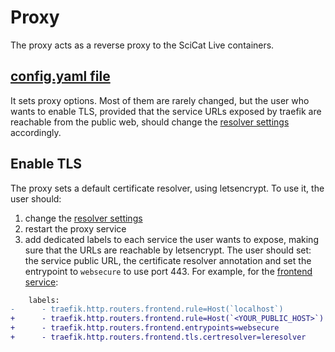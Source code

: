 # Proxy

The proxy acts as a reverse proxy to the SciCat Live containers. 

## [config.yaml file](./config/config.yaml)

It sets proxy options. Most of them are rarely changed, but the user who wants to enable TLS, provided that the service URLs exposed by traefik are reachable from the public web, should change the [resolver settings](./config/config.yaml#L17-L18) accordingly.

## Enable TLS

The proxy sets a default certificate resolver, using letsencrypt. To use it, the user should: 
1. change the [resolver settings](./config/config.yaml#L17-L18)
2. restart the proxy service
3. add dedicated labels to each service the user wants to expose, making sure that the URLs are reachable by letsencrypt. The user should set: the service public URL, the certificate resolver annotation and set the entrypoint to `websecure` to use port 443. For example, for the [frontend service](../frontend/docker-compose.yaml):

```diff
    labels:
-      - traefik.http.routers.frontend.rule=Host(`localhost`)
+      - traefik.http.routers.frontend.rule=Host(`<YOUR_PUBLIC_HOST>`)
+      - traefik.http.routers.frontend.entrypoints=websecure
+      - traefik.http.routers.frontend.tls.certresolver=leresolver
```
